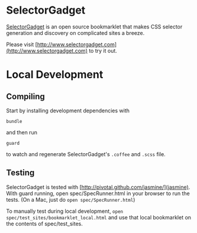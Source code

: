 # SelectorGadget

[SelectorGadget](http://www.selectorgadget.com) is an open source bookmarklet that makes CSS selector generation and discovery on complicated sites a breeze.

Please visit [http://www.selectorgadget.com](http://www.selectorgadget.com) to try it out.

# Local Development

## Compiling

Start by installing development dependencies with

    bundle

and then run

    guard

to watch and regenerate SelectorGadget's `.coffee` and `.scss` file.

## Testing

SelectorGadget is tested with [http://pivotal.github.com/jasmine/](jasmine).  With guard running, 
open spec/SpecRunner.html in your browser to run the tests.  (On a Mac, just do `open spec/SpecRunner.html`)

To manually test during local development, `open spec/test_sites/bookmarklet_local.html` and use that local bookmarklet on the contents of spec/test\_sites.
